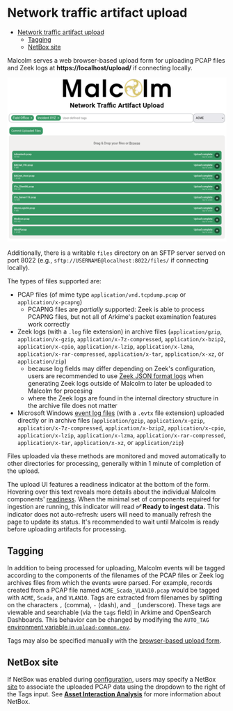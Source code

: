 # <a name="Upload"></a>Network traffic artifact upload

* [Network traffic artifact upload](#Upload)
    - [Tagging](#Tagging)
    - [NetBox site](#UploadNetBoxSite)

Malcolm serves a web browser-based upload form for uploading PCAP files and Zeek logs at **https://localhost/upload/** if connecting locally.

![Network traffic artifact upload](./images/screenshots/malcolm_upload.png)

Additionally, there is a writable `files` directory on an SFTP server served on port 8022 (e.g., `sftp://USERNAME@localhost:8022/files/` if connecting locally).

The types of files supported are:

* PCAP files (of mime type `application/vnd.tcpdump.pcap` or `application/x-pcapng`)
    - PCAPNG files are *partially* supported: Zeek is able to process PCAPNG files, but not all of Arkime's packet examination features work correctly
* Zeek logs (with a `.log` file extension) in archive files (`application/gzip`, `application/x-gzip`, `application/x-7z-compressed`, `application/x-bzip2`, `application/x-cpio`, `application/x-lzip`, `application/x-lzma`, `application/x-rar-compressed`, `application/x-tar`, `application/x-xz`, or `application/zip`)
    - because log fields may differ depending on Zeek's configuration, users are recommended to use [Zeek JSON format logs](https://docs.zeek.org/en/master/log-formats.html#zeek-json-format-logs) when generating Zeek logs outside of Malcolm to later be uploaded to Malcolm for procesing
    - where the Zeek logs are found in the internal directory structure in the archive file does not matter
* Microsoft Windows [event log files](https://learn.microsoft.com/en-us/windows/win32/eventlog/event-log-file-format) (with a `.evtx` file extension) uploaded directly or in archive files (`application/gzip`, `application/x-gzip`, `application/x-7z-compressed`, `application/x-bzip2`, `application/x-cpio`, `application/x-lzip`, `application/x-lzma`, `application/x-rar-compressed`, `application/x-tar`, `application/x-xz`, or `application/zip`)

Files uploaded via these methods are monitored and moved automatically to other directories for processing, generally within 1 minute of completion of the upload.

The upload UI features a readiness indicator at the bottom of the form. Hovering over this text reveals more details about the individual Malcolm components' [readiness](api-ready.md). When the minimal set of components required for ingestion are running, this indicator will read **✅ Ready to ingest data.** This indicator does not auto-refresh: users will need to manually refresh the page to update its status. It's recommended to wait until Malcolm is ready before uploading artifacts for processing.

## <a name="Tagging"></a>Tagging

In addition to being processed for uploading, Malcolm events will be tagged according to the components of the filenames of the PCAP files or Zeek log archives files from which the events were parsed. For example, records created from a PCAP file named `ACME_Scada_VLAN10.pcap` would be tagged with `ACME`, `Scada`, and `VLAN10`. Tags are extracted from filenames by splitting on the characters `,` (comma), `-` (dash), and `_` (underscore). These tags are viewable and searchable (via the `tags` field) in Arkime and OpenSearch Dashboards. This behavior can be changed by modifying the `AUTO_TAG` [environment variable in `upload-common.env`](malcolm-config.md#MalcolmConfigEnvVars).

Tags may also be specified manually with the [browser-based upload form](#Upload).

## <a name="UploadNetBoxSite"></a>NetBox site

If NetBox was enabled during [configuration](malcolm-hedgehog-e2e-iso-install.md#MalcolmConfig), users may specify a NetBox [site](https://demo.netbox.dev/static/docs/core-functionality/sites-and-racks/) to associate the uploaded PCAP data using the dropdown to the right of the Tags input. See [**Asset Interaction Analysis**](asset-interaction-analysis.md#AssetInteractionAnalysis) for more information about NetBox.
